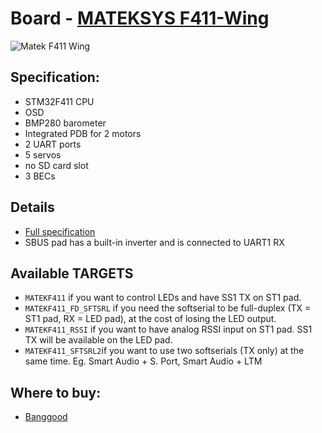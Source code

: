 # Board - [MATEKSYS F411-Wing](https://inavflight.com/shop/p/MATEKF411WING)

![Matek F411 Wing](https://quadmeup.com/wp-content/uploads/2018/12/DSC_0004.jpg)

## Specification:

* STM32F411 CPU
* OSD
* BMP280 barometer
* Integrated PDB for 2 motors
* 2 UART ports
* 5 servos
* no SD card slot
* 3 BECs

## Details

* [Full specification](http://www.mateksys.com/?portfolio=f411-wing)
* SBUS pad has a built-in inverter and is connected to UART1 RX

## Available TARGETS

* `MATEKF411` if you want to control LEDs and have SS1 TX on ST1 pad.
* `MATEKF411_FD_SFTSRL` if you need the softserial to be full-duplex (TX = ST1 pad, RX = LED pad), at the cost of losing the LED output.
* `MATEKF411_RSSI` if you want to have analog RSSI input on ST1 pad. SS1 TX will be available on the LED pad.
* `MATEKF411_SFTSRL2`if you want to use two softserials (TX only) at the same time. Eg. Smart Audio + S. Port,  Smart Audio + LTM

## Where to buy:

* [Banggood](https://inavflight.com/shop/p/MATEKF411WING)
